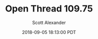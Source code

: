 ---
layout: podcast
title: "Open Thread 109.75"
author: Scott Alexander
description: https://slatestarcodex.com/2018/09/05/open-thread-109-75/
date: 2018-09-05 18:13:00 PDT
length: 77574
duration: 19
guid: open-thread-109-75
---